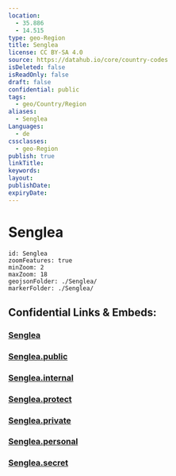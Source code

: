 ```yaml
---
location:
  - 35.886
  - 14.515
type: geo-Region
title: Senglea
license: CC BY-SA 4.0
source: https://datahub.io/core/country-codes
isDeleted: false
isReadOnly: false
draft: false
confidential: public
tags:
  - geo/Country/Region
aliases:
  - Senglea
Languages:
  - de
cssclasses:
  - geo-Region
publish: true
linkTitle:
keywords:
layout:
publishDate:
expiryDate:
---
```


# Senglea

```leaflet
id: Senglea
zoomFeatures: true 
minZoom: 2 
maxZoom: 18
geojsonFolder: ./Senglea/
markerFolder: ./Senglea/
```


## Confidential Links & Embeds: 

### [Senglea](/_Standards/Earth/Continent/Europe/Europe~South/Malta/Cities~Malta/Senglea.md) 

### [Senglea.public](/_public/Earth/Continent/Europe/Europe~South/Malta/Cities~Malta/Senglea.public.md) 

### [Senglea.internal](/_internal/Earth/Continent/Europe/Europe~South/Malta/Cities~Malta/Senglea.internal.md) 

### [Senglea.protect](/_protect/Earth/Continent/Europe/Europe~South/Malta/Cities~Malta/Senglea.protect.md) 

### [Senglea.private](/_private/Earth/Continent/Europe/Europe~South/Malta/Cities~Malta/Senglea.private.md) 

### [Senglea.personal](/_personal/Earth/Continent/Europe/Europe~South/Malta/Cities~Malta/Senglea.personal.md) 

### [Senglea.secret](/_secret/Earth/Continent/Europe/Europe~South/Malta/Cities~Malta/Senglea.secret.md)

